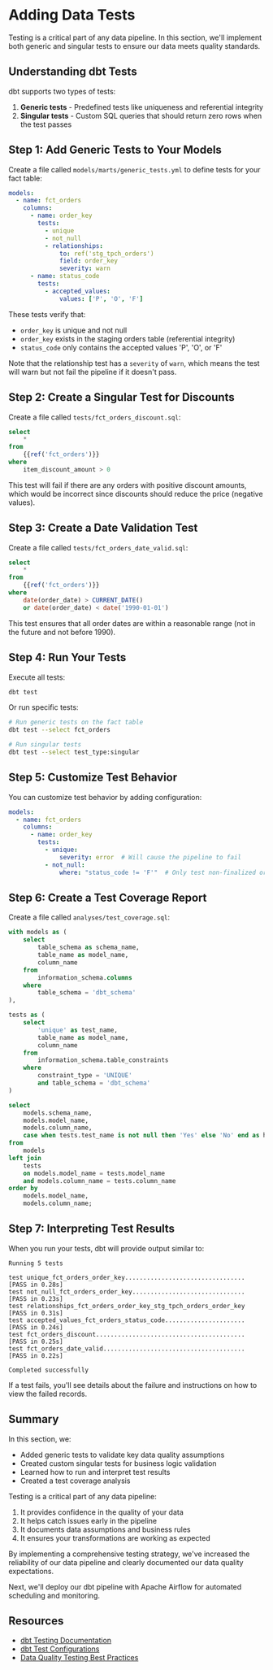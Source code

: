 # Adding Data Tests

Testing is a critical part of any data pipeline. In this section, we'll implement both generic and singular tests to ensure our data meets quality standards.

## Understanding dbt Tests

dbt supports two types of tests:

1. **Generic tests** - Predefined tests like uniqueness and referential integrity
2. **Singular tests** - Custom SQL queries that should return zero rows when the test passes

## Step 1: Add Generic Tests to Your Models

Create a file called `models/marts/generic_tests.yml` to define tests for your fact table:

```yaml
models:
  - name: fct_orders
    columns:
      - name: order_key
        tests:
          - unique
          - not_null
          - relationships:
              to: ref('stg_tpch_orders')
              field: order_key
              severity: warn
      - name: status_code
        tests:
          - accepted_values:
              values: ['P', 'O', 'F']
```

These tests verify that:
- `order_key` is unique and not null
- `order_key` exists in the staging orders table (referential integrity)
- `status_code` only contains the accepted values 'P', 'O', or 'F'

Note that the relationship test has a `severity` of `warn`, which means the test will warn but not fail the pipeline if it doesn't pass.

## Step 2: Create a Singular Test for Discounts

Create a file called `tests/fct_orders_discount.sql`:

```sql
select
    *
from
    {{ref('fct_orders')}}
where
    item_discount_amount > 0
```

This test will fail if there are any orders with positive discount amounts, which would be incorrect since discounts should reduce the price (negative values).

## Step 3: Create a Date Validation Test

Create a file called `tests/fct_orders_date_valid.sql`:

```sql
select
    *
from
    {{ref('fct_orders')}}
where
    date(order_date) > CURRENT_DATE()
    or date(order_date) < date('1990-01-01')
```

This test ensures that all order dates are within a reasonable range (not in the future and not before 1990).

## Step 4: Run Your Tests

Execute all tests:

```bash
dbt test
```

Or run specific tests:

```bash
# Run generic tests on the fact table
dbt test --select fct_orders

# Run singular tests
dbt test --select test_type:singular
```

## Step 5: Customize Test Behavior

You can customize test behavior by adding configuration:

```yaml
models:
  - name: fct_orders
    columns:
      - name: order_key
        tests:
          - unique:
              severity: error  # Will cause the pipeline to fail
          - not_null:
              where: "status_code != 'F'"  # Only test non-finalized orders
```

## Step 6: Create a Test Coverage Report

Create a file called `analyses/test_coverage.sql`:

```sql
with models as (
    select 
        table_schema as schema_name,
        table_name as model_name,
        column_name
    from 
        information_schema.columns
    where 
        table_schema = 'dbt_schema'
),

tests as (
    select 
        'unique' as test_name,
        table_name as model_name,
        column_name
    from 
        information_schema.table_constraints
    where 
        constraint_type = 'UNIQUE'
        and table_schema = 'dbt_schema'
)

select 
    models.schema_name,
    models.model_name,
    models.column_name,
    case when tests.test_name is not null then 'Yes' else 'No' end as has_test
from 
    models
left join
    tests
    on models.model_name = tests.model_name
    and models.column_name = tests.column_name
order by
    models.model_name,
    models.column_name;
```

## Step 7: Interpreting Test Results

When you run your tests, dbt will provide output similar to:

```
Running 5 tests
 
test unique_fct_orders_order_key................................. [PASS in 0.28s]
test not_null_fct_orders_order_key............................... [PASS in 0.23s]
test relationships_fct_orders_order_key_stg_tpch_orders_order_key [PASS in 0.31s]
test accepted_values_fct_orders_status_code...................... [PASS in 0.24s]
test fct_orders_discount......................................... [PASS in 0.25s]
test fct_orders_date_valid....................................... [PASS in 0.22s]

Completed successfully
```

If a test fails, you'll see details about the failure and instructions on how to view the failed records.

## Summary

In this section, we:
- Added generic tests to validate key data quality assumptions
- Created custom singular tests for business logic validation
- Learned how to run and interpret test results
- Created a test coverage analysis

Testing is a critical part of any data pipeline:
1. It provides confidence in the quality of your data
2. It helps catch issues early in the pipeline
3. It documents data assumptions and business rules
4. It ensures your transformations are working as expected

By implementing a comprehensive testing strategy, we've increased the reliability of our data pipeline and clearly documented our data quality expectations.

Next, we'll deploy our dbt pipeline with Apache Airflow for automated scheduling and monitoring.

## Resources

- [dbt Testing Documentation](https://docs.getdbt.com/docs/building-a-dbt-project/tests)
- [dbt Test Configurations](https://docs.getdbt.com/reference/resource-configs/tests)
- [Data Quality Testing Best Practices](https://docs.getdbt.com/best-practices/data-quality-testing)
